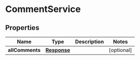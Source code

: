 # CommentService

## Properties
Name | Type | Description | Notes
------------ | ------------- | ------------- | -------------
**allComments** | [**Response**](Response.md) |  |  [optional]
